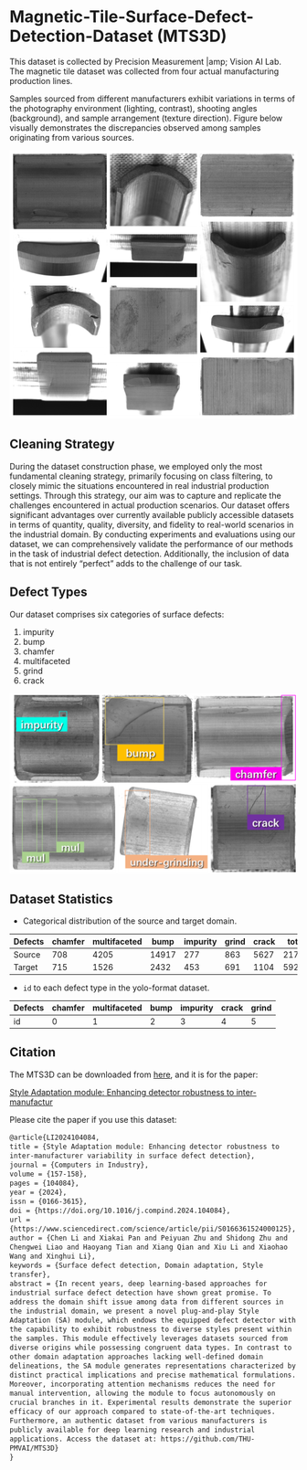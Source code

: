 # Magnetic-Tile-Surface-Defect-Detection-Dataset (MTS3D)

This dataset is collected by Precision Measurement |amp; Vision AI Lab. The magnetic tile dataset was collected from four actual manufacturing production lines.

Samples sourced from different manufacturers exhibit variations in terms of the photography environment (lighting, contrast), shooting angles (background), and sample arrangement (texture direction). Figure below visually demonstrates the discrepancies observed among samples originating from various sources.

![Samples from different manufacturing.](figs/diff_manu.png)

## Cleaning Strategy

During the dataset construction phase, we employed only the most fundamental cleaning strategy, primarily focusing on class filtering, to closely mimic the situations encountered in real industrial production settings. Through this strategy, our aim was to capture and replicate the challenges encountered in actual production scenarios. Our dataset offers significant advantages over currently available publicly accessible datasets in terms of quantity, quality, diversity, and fidelity to real-world scenarios in the industrial domain. By conducting experiments and evaluations using our dataset, we can comprehensively validate the performance of our methods in the task of industrial defect detection. Additionally, the inclusion of data that is not entirely “perfect” adds to the challenge of our task.

## Defect Types

Our dataset comprises six categories of surface defects:

1. impurity
2. bump
3. chamfer
4. multifaceted
5. grind
6. crack

![Defects to be detected.](figs/defects.png)

## Dataset Statistics

- Categorical distribution of the source and target domain.

| Defects | chamfer | multifaceted | bump  | impurity | grind | crack | total |
| ------- | ------- | ------------ | ----- | -------- | ----- | ----- | ----- |
| Source  | 708     | 4205         | 14917 | 277      | 863   | 5627  | 21700 |
| Target  | 715     | 1526         | 2432  | 453      | 691   | 1104  | 5927  |

- `id` to each defect type in the yolo-format dataset.

| Defects | chamfer | multifaceted | bump | impurity | crack | grind |
| ------- | ------- | ------------ | ---- | -------- | ----- | ----- |
| id      | 0       | 1            | 2    | 3        | 4     | 5     |

## Citation

<!-- > We are actively working to advance the openness of our dataset, and it will be available online before April 15. -->

The MTS3D can be downloaded from [here](https://cloud.tsinghua.edu.cn/d/7338965b350b4b5b9902/), and it is for the paper:

<!-- [Style Adaptation module: Enhancing detector robustness to inter-manufactur](https://doi.org/10.1016/j.compind.2024.104084) -->
[Style Adaptation module: Enhancing detector robustness to inter-manufactur](https://authors.elsevier.com/c/1ino~bquFYjLz)

Please cite the paper if you use this dataset:

```
@article{LI2024104084,
title = {Style Adaptation module: Enhancing detector robustness to inter-manufacturer variability in surface defect detection},
journal = {Computers in Industry},
volume = {157-158},
pages = {104084},
year = {2024},
issn = {0166-3615},
doi = {https://doi.org/10.1016/j.compind.2024.104084},
url = {https://www.sciencedirect.com/science/article/pii/S0166361524000125},
author = {Chen Li and Xiakai Pan and Peiyuan Zhu and Shidong Zhu and Chengwei Liao and Haoyang Tian and Xiang Qian and Xiu Li and Xiaohao Wang and Xinghui Li},
keywords = {Surface defect detection, Domain adaptation, Style transfer},
abstract = {In recent years, deep learning-based approaches for industrial surface defect detection have shown great promise. To address the domain shift issue among data from different sources in the industrial domain, we present a novel plug-and-play Style Adaptation (SA) module, which endows the equipped defect detector with the capability to exhibit robustness to diverse styles present within the samples. This module effectively leverages datasets sourced from diverse origins while possessing congruent data types. In contrast to other domain adaptation approaches lacking well-defined domain delineations, the SA module generates representations characterized by distinct practical implications and precise mathematical formulations. Moreover, incorporating attention mechanisms reduces the need for manual intervention, allowing the module to focus autonomously on crucial branches in it. Experimental results demonstrate the superior efficacy of our approach compared to state-of-the-art techniques. Furthermore, an authentic dataset from various manufacturers is publicly available for deep learning research and industrial applications. Access the dataset at: https://github.com/THU-PMVAI/MTS3D}
}
```

<!-- ## Contact

This dataset is for research use only. If you have any problem about this work or dataset, please contact with Prof. Xinghui at li.xinghui@sz.tsinghua.edu.cn. -->
